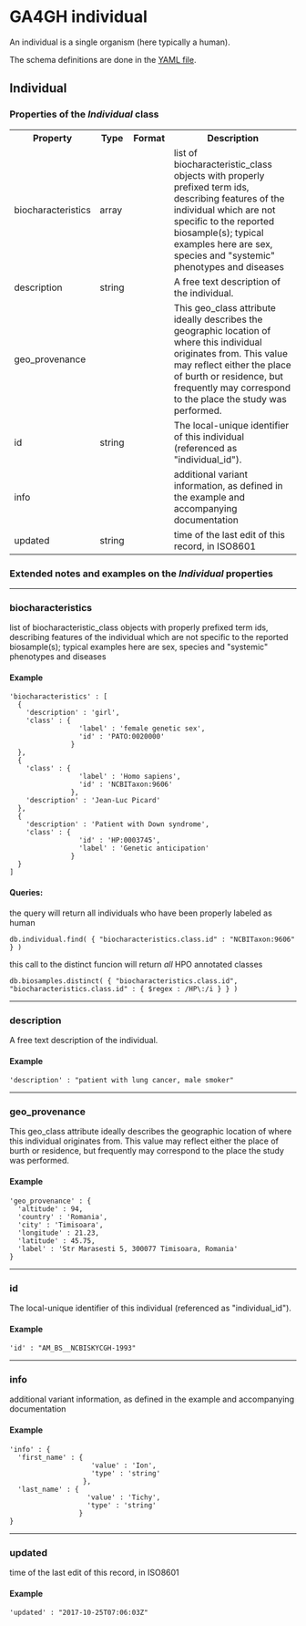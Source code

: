 # GA4GH __individual__


An individual is a single organism (here typically a human).


The schema definitions are done in the [YAML file](../yaml/individual.yaml).

## Individual

<h3>Properties of the <i>Individual</i> class</h3>

<table>
  <tr>
    <th>Property</th>
    <th>Type</th>
    <th>Format</th>
    <th>Description</th>
  </tr>

  <tr>
    <td>biocharacteristics</td>
    <td>array</td>
    <td></td>
    <td>list of biocharacteristic_class objects with properly prefixed term ids, describing features of the individual which are not specific to the reported biosample(s); typical examples here are sex, species and "systemic" phenotypes and diseases
</td>
  </tr>

  <tr>
    <td>description</td>
    <td>string</td>
    <td></td>
    <td>A free text description of the individual.</td>
  </tr>

  <tr>
    <td>geo_provenance</td>
    <td></td>
    <td></td>
    <td>This geo_class attribute ideally describes the geographic location of where this individual originates from.
This value may reflect either the place of burth or residence, but frequently may correspond to the place the study was performed.
</td>
  </tr>

  <tr>
    <td>id</td>
    <td>string</td>
    <td></td>
    <td>The local-unique identifier of this individual (referenced as "individual_id").</td>
  </tr>

  <tr>
    <td>info</td>
    <td></td>
    <td></td>
    <td>additional variant information, as defined in the example and accompanying documentation</td>
  </tr>

  <tr>
    <td>updated</td>
    <td>string</td>
    <td></td>
    <td>time of the last edit of this record, in ISO8601</td>
  </tr>
</table>

<h3>Extended notes and examples on the <i>Individual</i> properties</h3>


--------------------------------------------------------------------------------
### biocharacteristics

list of biocharacteristic_class objects with properly prefixed term ids, describing features of the individual which are not specific to the reported biosample(s); typical examples here are sex, species and "systemic" phenotypes and diseases


#### Example

```
'biocharacteristics' : [
  {
    'description' : 'girl',
    'class' : {
                 'label' : 'female genetic sex',
                 'id' : 'PATO:0020000'
               }
  },
  {
    'class' : {
                 'label' : 'Homo sapiens',
                 'id' : 'NCBITaxon:9606'
               },
    'description' : 'Jean-Luc Picard'
  },
  {
    'description' : 'Patient with Down syndrome',
    'class' : {
                 'id' : 'HP:0003745',
                 'label' : 'Genetic anticipation'
               }
  }
]
```

#### Queries:
the query will return all individuals who have been properly labeled as human
```
db.individual.find( { "biocharacteristics.class.id" : "NCBITaxon:9606" } )
```


this call to the distinct funcion will return *all* HPO annotated classes
```
db.biosamples.distinct( { "biocharacteristics.class.id", "biocharacteristics.class.id" : { $regex : /HP\:/i } } )
```


--------------------------------------------------------------------------------
### description

A free text description of the individual.

#### Example

```
'description' : "patient with lung cancer, male smoker"
```

--------------------------------------------------------------------------------
### geo_provenance

This geo_class attribute ideally describes the geographic location of where this individual originates from.
This value may reflect either the place of burth or residence, but frequently may correspond to the place the study was performed.


#### Example

```
'geo_provenance' : {
  'altitude' : 94,
  'country' : 'Romania',
  'city' : 'Timisoara',
  'longitude' : 21.23,
  'latitude' : 45.75,
  'label' : 'Str Marasesti 5, 300077 Timisoara, Romania'
}
```

--------------------------------------------------------------------------------
### id

The local-unique identifier of this individual (referenced as "individual_id").

#### Example

```
'id' : "AM_BS__NCBISKYCGH-1993"
```

--------------------------------------------------------------------------------
### info

additional variant information, as defined in the example and accompanying documentation

#### Example

```
'info' : {
  'first_name' : {
                    'value' : 'Ion',
                    'type' : 'string'
                  },
  'last_name' : {
                   'value' : 'Tichy',
                   'type' : 'string'
                 }
}
```

--------------------------------------------------------------------------------
### updated

time of the last edit of this record, in ISO8601

#### Example

```
'updated' : "2017-10-25T07:06:03Z"
```
